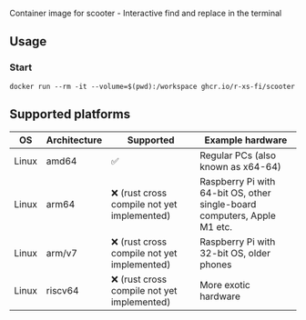 Container image for scooter - Interactive find and replace in the terminal

## Usage

### Start

```shell
docker run --rm -it --volume=$(pwd):/workspace ghcr.io/r-xs-fi/scooter 
```

## Supported platforms


| OS    | Architecture  | Supported | Example hardware |
|-------|---------------|-----------|-------------|
| Linux | amd64 | ✅       | Regular PCs (also known as x64-64) |
| Linux | arm64 | ❌ (rust cross compile not yet implemented)       | Raspberry Pi with 64-bit OS, other single-board computers, Apple M1 etc. |
| Linux | arm/v7 | ❌ (rust cross compile not yet implemented)       | Raspberry Pi with 32-bit OS, older phones |
| Linux | riscv64 | ❌ (rust cross compile not yet implemented)       | More exotic hardware |